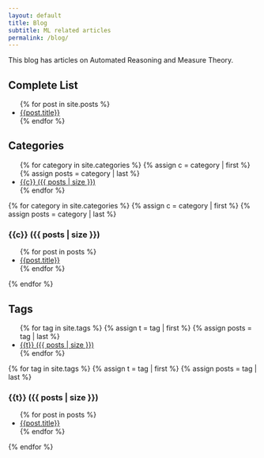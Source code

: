 ```yaml
---
layout: default
title: Blog
subtitle: ML related articles
permalink: /blog/
---
```

<div id="blog-description" class="row">
  <div class="col-md-12"> 
      <p>
       This blog has articles on Automated Reasoning and Measure Theory.
   </p>
</div>
</div>

## Complete List
<div class="row">
    <div class="col-md-12">
<ul>
   {% for post in site.posts %}
     <li> <a href="{{ site.baseurl }}{{ post.url }}"> {{post.title}}</a></li>
   {% endfor %}
   </ul>
</div>
</div>

## Categories
<ul class="tags">
{% for category in site.categories %}
{% assign c = category | first %}
{% assign posts = category | last %}
<li><a href="#{{c}}" data-toggle="collapse">{{c}} ({{ posts | size }})</a></li>
{% endfor %}
</ul>

{% for category in site.categories %}
{% assign c = category | first %}
{% assign posts = category | last %}
<div class="row">
    <div class="col-md-12">
        <div id="{{c}}" class="collapse">
        <h3>{{c}} ({{ posts | size }})</h3>
            <ul>
                {% for post in posts %}
                <li> <a href="{{ site.baseurl }}{{ post.url }}"> {{post.title}}</a></li>
                {% endfor %}
            </ul>
        </div>
    </div>
</div>
{% endfor %}

## Tags
<ul class="tags">
{% for tag in site.tags %}
{% assign t = tag | first %}
{% assign posts = tag | last %}
<li><a href="#{{t}}" data-toggle="collapse">{{t}} ({{ posts | size }})</a></li>
{% endfor %}
</ul>

{% for tag in site.tags %}
{% assign t = tag | first %}
{% assign posts = tag | last %}
<div class="row">
    <div class="col-md-12">
        <div id="{{t}}" class="collapse">
        <h3>{{t}} ({{ posts | size }})</h3>
            <ul>
                {% for post in posts %}
                <li> <a href="{{ site.baseurl }}{{ post.url }}"> {{post.title}}</a></li>
                {% endfor %}
            </ul>
        </div>
    </div>
</div>
{% endfor %}